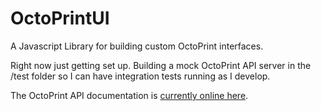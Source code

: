 # OctoPrintUI

A Javascript Library for building custom OctoPrint interfaces.

Right now just getting set up.  Building a mock OctoPrint API server in the /test folder so I can have integration tests running as I develop.

The OctoPrint API documentation is [currently online here](http://docs.octoprint.org/en/master/).
